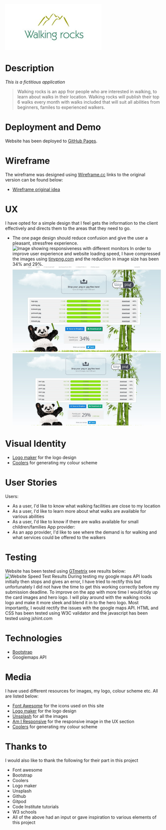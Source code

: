 ![Walking rocks logo](assets/images/logo.jpg)

# Description
*This is a fictitious application*
> Walking rocks is an app fror people who are interested in walking, to learn about walks in their location.
> Walking rocks will publish their top 6 walks every month with walks included that will suit all abilities from beginners, familes to experienced walkers.
# Deployment and Demo
Website has been deployed to [GitHub Pages](https://nfox13.github.io/MS2--Interactive-Frontend-Development/).
# Wireframe
The wireframe was designed using [Wireframe.cc]( https://wireframe.cc/) links to the original version can be found below:
- [Wireframe original idea](assets/images/wireframe.jpg)
# UX
I have opted for a simple design that I feel gets the information to the client effectively and directs them to the areas that they need to go.
- The one page design should reduce confusion and give the user a pleasant, stressfree experience.
![Image showing responsiveness with different monitors](assets/images/responsiveness.jpg)
In order to improve user experience and website loading speed, I have compressed the images using [tinypng.com](https://tinypng.com/) and the reduction in image size has been 34% and 29%.
![tinypng image saving results](assets/images/tinypng.jpg)
![tinypng image saving results 2](assets/images/tinypng2.jpg)
# Visual Identity
- [Logo maker](https://www.logomaker.com/) for the logo design
- [Coolers](https://coolors.co/) for generating my colour scheme
# User Stories
Users:
- As a user, I'd like to know what walking facilities are close to my location
- As a user, I'd like to learn more about what walks are available for various abilities
- As a user, I'd like to know if there are walks available for small children/families 
App provider:
- As an app provider, I'd like to see where the demand is for walking and what services could be offered to the walkers 
# Testing
Website has been tested using [GTmetrix](https://gtmetrix.com/reports/nfox13.github.io/VNjoX5k6/) see results below:
![Website Speed Test Results](assets/images/speedTest.jpg)
During testing my google maps API loads initially then stops and gives an error, I have tried to rectify this but unfortunately I did not have the time to get this working correctly before my submission deadline.
To improve on the app with more time I would tidy up the card images and hero logo. I will play around with the walking rocks logo and make it more sleek and blend it in to the hero logo.
Most importantly, I would rectify the issues with the google maps API. 
HTML and CSS has been tested using W3C validator and the javascript has been tested using jshint.com

# Technologies
- [Bootstrap](https://getbootstrap.com/)
- Googlemaps API

# Media
I have used different resources for images, my logo, colour scheme etc.
All are listed below:
- [Font Awesome](https://fontawesome.com/) for the icons used on this site
- [Logo maker](https://www.logomaker.com/) for the logo design
- [Unsplash](https://unsplash.com/) for all the images
- [Am I Responsive](http://ami.responsivedesign.is/) for the responsive image in the UX section
- [Coolers]( https://coolors.co/) for generating my colour scheme
# Thanks to
I would also like to thank the following for their part in this project
- Font awesome
- Bootstrap
- Coolers
- Logo maker
- Unsplash
- Github
- Gitpod
- Code Institute tutorials
- W3 schools
- All of the above had an input or gave inspiration to various elements of this project